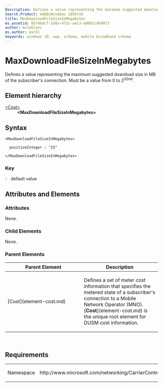 ```yaml
---
Description: Defines a value representing the maximum suggested download size in MB of the subscriber's connection.
Search.Product: eADQiWindows 10XVcnh
title: MaxDownloadFileSizeInMegabytes
ms.assetid: 6574bdc7-2d0a-472c-aac3-e0001c4b9073
author: mcleblanc
ms.author: markl
keywords: windows 10, uwp, schema, mobile broadband schema
---
```


# MaxDownloadFileSizeInMegabytes


Defines a value representing the maximum suggested download size in MB of the subscriber's connection. Must be a value from 0 to 2<sup>32nd</sup>.

## Element hierarchy

<dl>
<dt><a href="element-cost.md">&lt;Cost&gt;</a></dt>
<dd><b>&lt;MaxDownloadFileSizeInMegabytes&gt;</b></dd>
</dl>

## Syntax

``` syntax
<MaxDownloadFileSizeInMegabytes>

  positiveInteger : "25"

</MaxDownloadFileSizeInMegabytes>
```

### Key

`:`   default value
## Attributes and Elements


### Attributes

None.

### Child Elements

None.

### Parent Elements

<table>
<colgroup>
<col width="50%" />
<col width="50%" />
</colgroup>
<thead>
<tr class="header">
<th>Parent Element</th>
<th>Description</th>
</tr>
</thead>
<tbody>
<tr class="odd">
<td>[Cost](element-cost.md)</td>
<td><p>Defines a set of meter cost information that specifies the metered state of a subscriber's connection to a Mobile Network Operator (MNO). [<strong>Cost</strong>](element-cost.md) is the unique root element for DUSM cost information.</p></td>
</tr>
</tbody>
</table>

 

## Requirements

<table>
<colgroup>
<col width="50%" />
<col width="50%" />
</colgroup>
<tbody>
<tr class="odd">
<td><p>Namespace</p></td>
<td><p>http://www.microsoft.com/networking/CarrierControl/DUSM/v1</p></td>
</tr>
</tbody>
</table>

 

 



